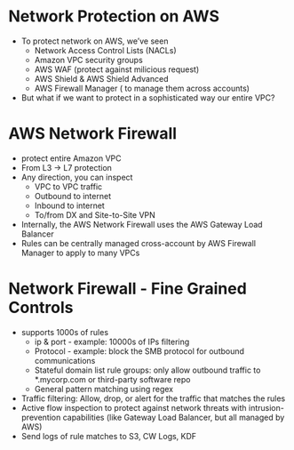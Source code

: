 # Network Protection on AWS

- To protect network on AWS, we’ve seen
    - Network Access Control Lists (NACLs)
    - Amazon VPC security groups
    - AWS WAF (protect against milicious request)
    - AWS Shield & AWS Shield Advanced
    - AWS Firewall Manager ( to manage them across accounts)
- But what if we want to protect in a sophisticated way our entire VPC?

# AWS Network Firewall

- protect entire Amazon VPC
- From L3 → L7 protection
- Any direction, you can inspect
    - VPC to VPC traffic
    - Outbound to internet
    - Inbound to internet
    - To/from DX and Site-to-Site VPN
- Internally, the AWS Network Firewall uses the AWS Gateway Load Balancer
- Rules can be centrally managed cross-account by AWS Firewall Manager to apply to many VPCs

# Network Firewall - Fine Grained Controls

- supports 1000s of rules
    - ip & port - example: 10000s of IPs filtering
    - Protocol - example: block the SMB protocol for outbound communications
    - Stateful domain list rule groups: only allow outbound traffic to *.mycorp.com or third-party software repo
    - General pattern matching using regex
- Traffic filtering: Allow, drop, or alert for the traffic that matches the rules
- Active flow inspection to protect against network threats with intrusion-prevention capabilities (like Gateway Load Balancer, but all managed by AWS)
- Send logs of rule matches to S3, CW Logs, KDF